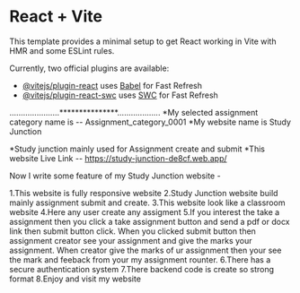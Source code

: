 # React + Vite

This template provides a minimal setup to get React working in Vite with HMR and some ESLint rules.

Currently, two official plugins are available:

- [@vitejs/plugin-react](https://github.com/vitejs/vite-plugin-react/blob/main/packages/plugin-react/README.md) uses [Babel](https://babeljs.io/) for Fast Refresh
- [@vitejs/plugin-react-swc](https://github.com/vitejs/vite-plugin-react-swc) uses [SWC](https://swc.rs/) for Fast Refresh




......................***************...................
*My selected assignment category name is -- Assignment_category_0001
*My website name is Study Junction

*Study junction mainly used for Assignment create and submit
*This website Live Link -- https://study-junction-de8cf.web.app/



Now I write some feature of my Study Junction website -

1.This website is fully responsive website
2.Study Junction website build mainly assignment submit and create.
3.This website look like a classroom website
4.Here any user create any assigment 
5.If you interest the take a assignment then you click a take assignment button and send a pdf or docx link then submit button click. When you clicked submit button then assignment creator see your assignment and give the marks your assignment. When creator give the marks of ur assignment then your see the mark and feeback from your my assignment rounter.
6.There has a secure authentication system 
7.There backend code is create so strong format
8.Enjoy and visit my website

